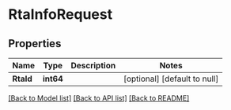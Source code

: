 # RtaInfoRequest

## Properties
Name | Type | Description | Notes
------------ | ------------- | ------------- | -------------
**RtaId** | **int64** |  | [optional] [default to null]

[[Back to Model list]](../README.md#documentation-for-models) [[Back to API list]](../README.md#documentation-for-api-endpoints) [[Back to README]](../README.md)


